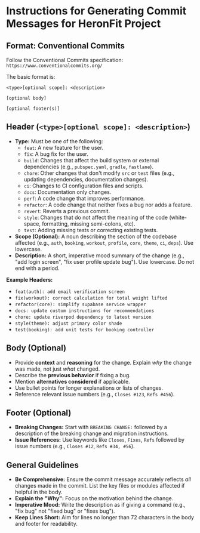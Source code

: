 # Instructions for Generating Commit Messages for HeronFit Project

## Format: Conventional Commits

Follow the Conventional Commits specification: `https://www.conventionalcommits.org/`

The basic format is:

```
<type>[optional scope]: <description>

[optional body]

[optional footer(s)]
```

## Header (`<type>[optional scope]: <description>`)

- **Type:** Must be one of the following:
  - `feat`: A new feature for the user.
  - `fix`: A bug fix for the user.
  - `build`: Changes that affect the build system or external dependencies (e.g., `pubspec.yaml`, `gradle`, `fastlane`).
  - `chore`: Other changes that don't modify `src` or `test` files (e.g., updating dependencies, documentation changes).
  - `ci`: Changes to CI configuration files and scripts.
  - `docs`: Documentation only changes.
  - `perf`: A code change that improves performance.
  - `refactor`: A code change that neither fixes a bug nor adds a feature.
  - `revert`: Reverts a previous commit.
  - `style`: Changes that do not affect the meaning of the code (white-space, formatting, missing semi-colons, etc).
  - `test`: Adding missing tests or correcting existing tests.
- **Scope (Optional):** A noun describing the section of the codebase affected (e.g., `auth`, `booking`, `workout`, `profile`, `core`, `theme`, `ci`, `deps`). Use lowercase.
- **Description:** A short, imperative mood summary of the change (e.g., "add login screen", "fix user profile update bug"). Use lowercase. Do not end with a period.

**Example Headers:**

- `feat(auth): add email verification screen`
- `fix(workout): correct calculation for total weight lifted`
- `refactor(core): simplify supabase service wrapper`
- `docs: update custom instructions for recommendations`
- `chore: update riverpod dependency to latest version`
- `style(theme): adjust primary color shade`
- `test(booking): add unit tests for booking controller`

## Body (Optional)

- Provide **context** and **reasoning** for the change. Explain _why_ the change was made, not just _what_ changed.
- Describe the **previous behavior** if fixing a bug.
- Mention **alternatives considered** if applicable.
- Use bullet points for longer explanations or lists of changes.
- Reference relevant issue numbers (e.g., `Closes #123`, `Refs #456`).

## Footer (Optional)

- **Breaking Changes:** Start with `BREAKING CHANGE:` followed by a description of the breaking change and migration instructions.
- **Issue References:** Use keywords like `Closes`, `Fixes`, `Refs` followed by issue numbers (e.g., `Closes #12`, `Refs #34, #56`).

## General Guidelines

- **Be Comprehensive:** Ensure the commit message accurately reflects _all_ changes made in the commit. List the key files or modules affected if helpful in the body.
- **Explain the "Why":** Focus on the motivation behind the change.
- **Imperative Mood:** Write the description as if giving a command (e.g., "fix bug" not "fixed bug" or "fixes bug").
- **Keep Lines Short:** Aim for lines no longer than 72 characters in the body and footer for readability.
